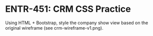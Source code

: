 # ENTR-451: CRM CSS Practice

Using HTML + Bootstrap, style the company show view based on the original wireframe (see crm-wireframe-v1.png).